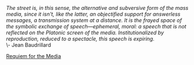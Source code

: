 <i>
The street is, in this sense, the alternative and subversive form of the mass media, since it isn't, like the latter, an objectified support for answerless messages, a transmission system at a distance. It is the frayed space of the symbolic exchange of speech—ephemeral, moral: a speech that is not reflected on the Platonic screen of the media. Institutionalized by reproduction, reduced to a spectacle, this speech is expiring. 
</i>
 
<br>
\- Jean Baudrillard

[Requiem for the Media](http://shmacek.faculty.noctrl.edu/Courses/MediaCritSyllabusSPR2_files/19-baudrillard-03.pdf)
